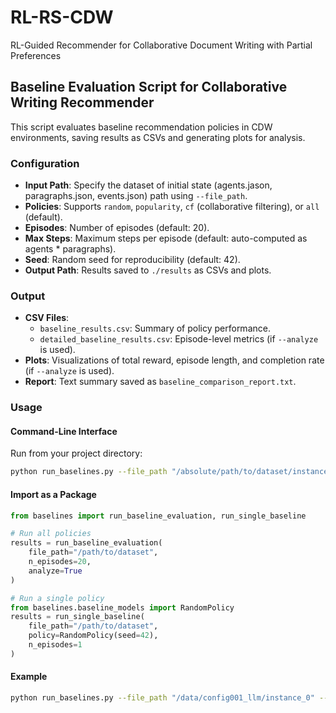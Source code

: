 # RL-RS-CDW
RL-Guided Recommender for Collaborative Document Writing with Partial Preferences


## Baseline Evaluation Script for Collaborative Writing Recommender
This script evaluates baseline recommendation policies in CDW environments, saving results as CSVs and generating plots for analysis.

### Configuration

- **Input Path**: Specify the dataset of initial state (agents.jason, paragraphs.json, events.json) path using `--file_path`.
- **Policies**: Supports `random`, `popularity`, `cf` (collaborative filtering), or `all` (default).
- **Episodes**: Number of episodes (default: 20).
- **Max Steps**: Maximum steps per episode (default: auto-computed as agents * paragraphs).
- **Seed**: Random seed for reproducibility (default: 42).
- **Output Path**: Results saved to `./results` as CSVs and plots.

### Output

- **CSV Files**:
  - `baseline_results.csv`: Summary of policy performance.
  - `detailed_baseline_results.csv`: Episode-level metrics (if `--analyze` is used).
- **Plots**: Visualizations of total reward, episode length, and completion rate (if `--analyze` is used).
- **Report**: Text summary saved as `baseline_comparison_report.txt`.

### Usage

#### Command-Line Interface

Run from your project directory:

```bash
python run_baselines.py --file_path "/absolute/path/to/dataset/instance_folder" [--policy POLICY] [--episodes N] [--max_steps M] [--analyze] [--seed S]
```

#### Import as a Package

```python
from baselines import run_baseline_evaluation, run_single_baseline

# Run all policies
results = run_baseline_evaluation(
    file_path="/path/to/dataset",
    n_episodes=20,
    analyze=True
)

# Run a single policy
from baselines.baseline_models import RandomPolicy
results = run_single_baseline(
    file_path="/path/to/dataset",
    policy=RandomPolicy(seed=42),
    n_episodes=1
)
```

#### Example

```bash
python run_baselines.py --file_path "/data/config001_llm/instance_0" --policy random --episodes 1 --seed 123
```
